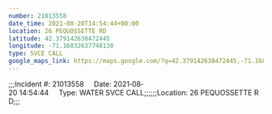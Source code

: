```yaml
---
number: 21013558
date_time: 2021-08-20T14:54:44+00:00
location: 26 PEQUOSSETTE RD
latitude: 42.379142638472445
longitude: -71.16832637748138
type: SVCE CALL
google_maps_link: https://maps.google.com/?q=42.379142638472445,-71.16832637748138
---
```


;;;Incident #: 21013558     Date: 2021‐08‐20 14:54:44     Type: WATER SVCE CALL;;;;;;Location: 26 PEQUOSSETTE RD;;;
